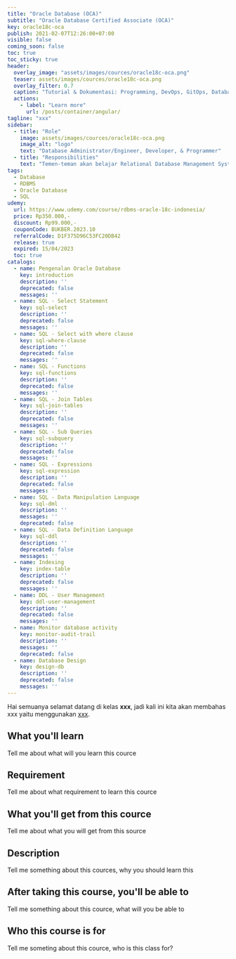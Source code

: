 ```yaml
---
title: "Oracle Database (OCA)"
subtitle: "Oracle Database Certified Associate (OCA)"
key: oracle18c-oca
publish: 2021-02-07T12:26:00+07:00
visible: false
coming_soon: false
toc: true
toc_sticky: true
header:
  overlay_image: "assets/images/cources/oracle18c-oca.png"
  teaser: assets/images/cources/oracle18c-oca.png
  overlay_filter: 0.7
  caption: "Tutorial & Dokumentasi: Programming, DevOps, GitOps, Database, & Servers"
  actions:
    - label: "Learn more"
      url: /posts/container/angular/
tagline: "xxx"
sidebar:
  - title: "Role"
    image: assets/images/cources/oracle18c-oca.png
    image_alt: "logo"
    text: "Database Administrator/Engineer, Developer, & Programmer"
  - title: "Responsibilities"
    text: "Temen-teman akan belajar Relational Database Management System (RDBMS) dengan Oracle yang sifatnya Big Data."
tags:
  - Database
  - RDBMS
  - Oracle Database
  - SQL
udemy: 
  url: https://www.udemy.com/course/rdbms-oracle-18c-indonesia/
  price: Rp350.000,-
  discount: Rp99.000,-
  couponCode: BUKBER.2023.10
  referralCode: D1F375D96C53FC20DB42
  release: true
  expired: 15/04/2023
  toc: true
catalogs:
  - name: Pengenalan Oracle Database
    key: introduction
    description: ''
    deprecated: false
    messages: ''
  - name: SQL - Select Statement
    key: sql-select
    description: ''
    deprecated: false
    messages: ''
  - name: SQL - Select with where clause
    key: sql-where-clause
    description: ''
    deprecated: false
    messages: ''
  - name: SQL - Functions
    key: sql-functions
    description: ''
    deprecated: false
    messages: ''
  - name: SQL - Join Tables
    key: sql-join-tables
    description: ''
    deprecated: false
    messages: ''
  - name: SQL - Sub Queries
    key: sql-subquery
    description: ''
    deprecated: false
    messages: ''
  - name: SQL - Expressions
    key: sql-expression
    description: ''
    deprecated: false
    messages: ''
  - name: SQL - Data Manipulation Language
    key: sql-dml
    description: ''
    messages: ''
    deprecated: false
  - name: SQL - Data Definition Language
    key: sql-ddl
    description: ''
    deprecated: false
    messages: ''
  - name: Indexing
    key: index-table
    description: ''
    deprecated: false
    messages: ''
  - name: DDL - User Management
    key: ddl-user-management
    description: ''
    deprecated: false
    messages: ''
  - name: Monitor database activity
    key: monitor-audit-trail
    description: ''
    messages: ''
    deprecated: false
  - name: Database Design
    key: design-db
    description: ''
    deprecated: false
    messages: ''
---
```


Hai semuanya selamat datang di kelas **xxx**, jadi kali ini kita akan membahas xxx yaitu menggunakan [xxx](link). 

<!--more-->

## What you'll learn

Tell me about what will you learn this cource

## Requirement

Tell me about what requirement to learn this cource

## What you'll get from this cource

Tell me about what you will get from this source

## Description

Tell me something about this cources, why you should learn this

## After taking this course, you'll be able to

Tell me something about this cource, what will you be able to

## Who this course is for

Tell me someting about this cource, who is this class for?